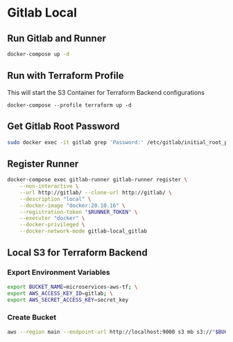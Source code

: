 # Gitlab Local

## Run Gitlab and Runner
```bash
docker-compose up -d
```

## Run with Terraform Profile
This will start the S3 Container for Terraform Backend configurations
```
docker-compose --profile terraform up -d
```

## Get Gitlab Root Password
```bash
sudo docker exec -it gitlab grep 'Password:' /etc/gitlab/initial_root_password
```

## Register Runner
```bash
docker-compose exec gitlab-runner gitlab-runner register \
    --non-interactive \
    --url http://gitlab/ --clone-url http://gitlab/ \
    --description "local" \
    --docker-image "docker:20.10.16" \
    --registration-token "$RUNNER_TOKEN" \
    --executor "docker" \
    --docker-privileged \
    --docker-network-mode gitlab-local_gitlab
```

## Local S3 for Terraform Backend
### Export Environment Variables 
```bash
export BUCKET_NAME=microservices-aws-tf; \
export AWS_ACCESS_KEY_ID=gitlab; \
export AWS_SECRET_ACCESS_KEY=secret_key
```

### Create Bucket
```bash
aws --region main --endpoint-url http://localhost:9000 s3 mb s3://"$BUCKET_NAME"
```

